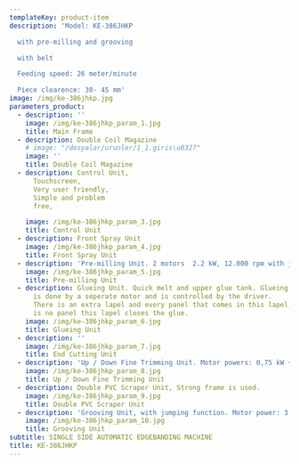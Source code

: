 ```yaml
---
templateKey: product-item
description: 'Model: KE-386JHKP

  with pre-milling and grooving

  with belt

  Feeding speed: 26 meter/minute

  Piece clearence: 30- 45 mm'
image: /img/ke-386jhkp.jpg
parameters_product:
  - description: ''
    image: /img/ke-386jhkp_param_1.jpg
    title: Main Frame
  - description: Double Coil Magazine
    # image: "/dosyalar/urunler/1_1.giris\u0327"
    image: ''
    title: Double Coil Magazine
  - description: Control Unit,
      Touchscreen,
      Very user friendly,
      Simple and problem
      free,

    image: /img/ke-386jhkp_param_3.jpg
    title: Control Unit
  - description: Front Spray Unit
    image: /img/ke-386jhkp_param_4.jpg
    title: Front Spray Unit
  - description: 'Pre-milling Unit. 2 motors  2.2 kW, 12.000 rpm with jumping function. Up / down adjustment. Extra cabin only for pre-milling unit'
    image: /img/ke-386jhkp_param_5.jpg
    title: Pre-milling Unit
  - description: Glueing Unit. Quick melt and upper glue tank. Glueing unit transmission
      is done by a seperate motor and is controlled by the driver.
      There is an extra lapel and every panel that comes in this lapel, openes the glue. When there
      is no panel this lapel closes the glue.
    image: /img/ke-386jhkp_param_6.jpg
    title: Glueing Unit
  - description: ''
    image: /img/ke-386jhkp_param_7.jpg
    title: End Cutting Unit
  - description: 'Up / Down Fine Trimming Unit. Motor powers: 0,75 kW + 0,75 kW. Motor speed: 12.000 rpm Panel thickness: 10- 60 mm'
    image: /img/ke-386jhkp_param_8.jpg
    title: Up / Down Fine Trimming Unit
  - description: Double PVC Scraper Unit, Strong frame is used.
    image: /img/ke-386jhkp_param_9.jpg
    title: Double PVC Scraper Unit
  - description: 'Grooving Unit, with jumping function. Motor power: 3.7 kW. Motor speed: 12.000 rpm. Seperate cabin'
    image: /img/ke-386jhkp_param_10.jpg
    title: Grooving Unit
subtitle: SINGLE SIDE AUTOMATIC EDGEBANDING MACHINE
title: KE-386JHKP
---
```

